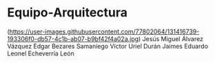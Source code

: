 # Equipo-Arquitectura
(https://user-images.githubusercontent.com/77802064/131416739-193306f0-db57-4c1b-ab07-b9bf42f4a02a.jpg)
Jesús Miguel Álvarez Vázquez
Edgar Bezares Samaniego
Víctor Uriel Durán Jaimes
Eduardo Leonel Echeverría León
